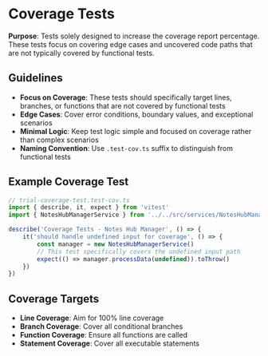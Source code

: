 # Coverage Tests

**Purpose**: Tests solely designed to increase the coverage report percentage. These tests focus on covering edge cases and uncovered code paths that are not typically covered by functional tests.

## Guidelines

- **Focus on Coverage**: These tests should specifically target lines, branches, or functions that are not covered by functional tests
- **Edge Cases**: Cover error conditions, boundary values, and exceptional scenarios
- **Minimal Logic**: Keep test logic simple and focused on coverage rather than complex scenarios
- **Naming Convention**: Use `.test-cov.ts` suffix to distinguish from functional tests

## Example Coverage Test

```typescript
// trial-coverage-test.test-cov.ts
import { describe, it, expect } from 'vitest'
import { NotesHubManagerService } from '../../src/services/NotesHubManager.service.js'

describe('Coverage Tests - Notes Hub Manager', () => {
    it('should handle undefined input for coverage', () => {
        const manager = new NotesHubManagerService()
        // This test specifically covers the undefined input path
        expect(() => manager.processData(undefined)).toThrow()
    })
})
```

## Coverage Targets

- **Line Coverage**: Aim for 100% line coverage
- **Branch Coverage**: Cover all conditional branches
- **Function Coverage**: Ensure all functions are called
- **Statement Coverage**: Cover all executable statements


